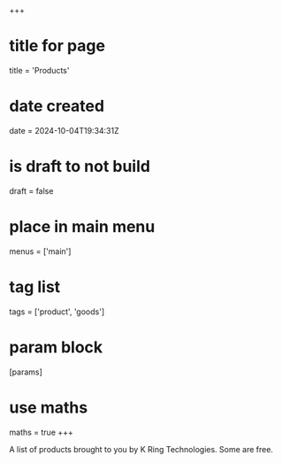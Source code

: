 +++
# title for page
title = 'Products'
# date created
date = 2024-10-04T19:34:31Z
# is draft to not build
draft = false
# place in main menu
menus = ['main']
# tag list
tags = ['product', 'goods']
# param block
[params]
# use maths
maths = true
+++

A list of products brought to you by K Ring Technologies. Some are free.
